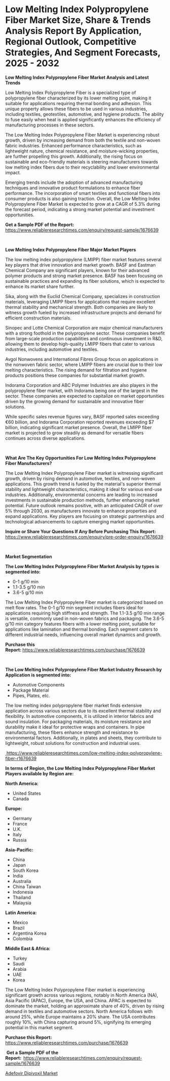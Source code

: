 <p><h1>Low Melting Index Polypropylene Fiber Market Size, Share & Trends Analysis Report By Application, Regional Outlook, Competitive Strategies, And Segment Forecasts, 2025 - 2032</h1></p><p><strong>Low Melting Index Polypropylene Fiber Market Analysis and Latest Trends</strong></p>
<p><p>Low Melting Index Polypropylene Fiber is a specialized type of polypropylene fiber characterized by its lower melting point, making it suitable for applications requiring thermal bonding and adhesion. This unique property allows these fibers to be used in various industries, including textiles, geotextiles, automotive, and hygiene products. The ability to fuse easily when heat is applied significantly enhances the efficiency of manufacturing processes in these sectors.</p><p>The Low Melting Index Polypropylene Fiber Market is experiencing robust growth, driven by increasing demand from both the textile and non-woven fabric industries. Enhanced performance characteristics, such as lightweight nature, chemical resistance, and moisture-wicking properties, are further propelling this growth. Additionally, the rising focus on sustainable and eco-friendly materials is steering manufacturers towards low melting index fibers due to their recyclability and lower environmental impact.</p><p>Emerging trends include the adoption of advanced manufacturing techniques and innovative product formulations to enhance fiber performance. The incorporation of smart textiles and functional fibers into consumer products is also gaining traction. Overall, the Low Melting Index Polypropylene Fiber Market is expected to grow at a CAGR of 5.3% during the forecast period, indicating a strong market potential and investment opportunities.</p></p>
<p><strong>Get a Sample PDF of the Report:&nbsp;</strong> <a href="https://www.reliableresearchtimes.com/enquiry/request-sample/1676639?utm_campaign=2210&utm_medium=2&utm_source=Github&utm_content=ia&utm_term=24032025&utm_id=low-melting-index-polypropylene-fiber">https://www.reliableresearchtimes.com/enquiry/request-sample/1676639</a></p>
<p>&nbsp;</p>
<p><strong>Low Melting Index Polypropylene Fiber Major Market Players</strong></p>
<p><p>The low melting index polypropylene (LMIPP) fiber market features several key players that drive innovation and market growth. BASF and Eastman Chemical Company are significant players, known for their advanced polymer products and strong market presence. BASF has been focusing on sustainable practices and expanding its fiber solutions, which is expected to enhance its market share further.</p><p>Sika, along with the Euclid Chemical Company, specializes in construction materials, leveraging LMIPP fibers for applications that require excellent thermal stability and mechanical strength. Both companies are likely to witness growth fueled by increased infrastructure projects and demand for efficient construction materials.</p><p>Sinopec and Lotte Chemical Corporation are major chemical manufacturers with a strong foothold in the polypropylene sector. These companies benefit from large-scale production capabilities and continuous investment in R&D, allowing them to develop high-quality LMIPP fibers that cater to various industries, including automotive and textiles.</p><p>Avgol Nonwovens and International Fibres Group focus on applications in the nonwoven fabric sector, where LMIPP fibers are crucial due to their low melting characteristics. The rising demand for filtration and hygiene products positions these companies for substantial market growth.</p><p>Indorama Corporation and ABC Polymer Industries are also players in the polypropylene fiber market, with Indorama being one of the largest in the sector. These companies are expected to capitalize on market opportunities driven by the growing demand for sustainable and innovative fiber solutions.</p><p>While specific sales revenue figures vary, BASF reported sales exceeding €60 billion, and Indorama Corporation reported revenues exceeding $7 billion, indicating significant market presence. Overall, the LMIPP fiber market is projected to grow steadily as demand for versatile fibers continues across diverse applications.</p></p>
<p>&nbsp;</p>
<p><strong>What Are The Key Opportunities For Low Melting Index Polypropylene Fiber Manufacturers?</strong></p>
<p><p>The Low Melting Index Polypropylene Fiber market is witnessing significant growth, driven by rising demand in automotive, textiles, and non-woven applications. This growth trend is fueled by the material's superior thermal stability and lightweight characteristics, making it ideal for various end-use industries. Additionally, environmental concerns are leading to increased investments in sustainable production methods, further enhancing market potential. Future outlook remains positive, with an anticipated CAGR of over 5% through 2030, as manufacturers innovate to enhance properties and expand applications. Key players are focusing on strategic partnerships and technological advancements to capture emerging market opportunities.</p></p>
<p><strong>Inquire or Share Your Questions If Any Before Purchasing This Report:</strong> <a href="https://www.reliableresearchtimes.com/enquiry/pre-order-enquiry/1676639?utm_campaign=2210&utm_medium=2&utm_source=Github&utm_content=ia&utm_term=24032025&utm_id=low-melting-index-polypropylene-fiber">https://www.reliableresearchtimes.com/enquiry/pre-order-enquiry/1676639</a></p>
<p>&nbsp;</p>
<p><strong>Market Segmentation</strong></p>
<p><strong>The Low Melting Index Polypropylene Fiber Market Analysis by types is segmented into:</strong></p>
<p><ul><li>0-1 g/10 min</li><li>1.1-3.5 g/10 min</li><li>3.6-5 g/10 min</li></ul></p>
<p><p>The Low Melting Index Polypropylene Fiber market is categorized based on melt flow rates. The 0-1 g/10 min segment includes fibers ideal for applications requiring high stiffness and strength. The 1.1-3.5 g/10 min range is versatile, commonly used in non-woven fabrics and packaging. The 3.6-5 g/10 min category features fibers with a lower melting point, suitable for applications like lamination and thermal bonding. Each segment caters to different industrial needs, influencing overall market dynamics and growth.</p></p>
<p><strong>Purchase this Report:&nbsp;</strong><a href="https://www.reliableresearchtimes.com/purchase/1676639?utm_campaign=2210&utm_medium=2&utm_source=Github&utm_content=ia&utm_term=24032025&utm_id=low-melting-index-polypropylene-fiber">https://www.reliableresearchtimes.com/purchase/1676639</a></p>
<p>&nbsp;</p>
<p><strong>The Low Melting Index Polypropylene Fiber Market Industry Research by Application is segmented into:</strong></p>
<p><ul><li>Automotive Components</li><li>Package Material</li><li>Pipes, Plates, etc.</li></ul></p>
<p><p>The low melting index polypropylene fiber market finds extensive application across various sectors due to its excellent thermal stability and flexibility. In automotive components, it is utilized in interior fabrics and sound insulation. For packaging materials, its moisture resistance and durability make it ideal for protective wraps and containers. In pipe manufacturing, these fibers enhance strength and resistance to environmental factors. Additionally, in plates and sheets, they contribute to lightweight, robust solutions for construction and industrial uses.</p></p>
<p><a href="https://www.reliableresearchtimes.com/low-melting-index-polypropylene-fiber-r1676639?utm_campaign=2210&utm_medium=2&utm_source=Github&utm_content=ia&utm_term=24032025&utm_id=low-melting-index-polypropylene-fiber">&nbsp;https://www.reliableresearchtimes.com/low-melting-index-polypropylene-fiber-r1676639</a></p>
<p><strong>In terms of Region, the Low Melting Index Polypropylene Fiber Market Players available by Region are:</strong></p>
<p>
    <p> <strong> North America: </strong>
        <ul>
            <li>United States</li>
            <li>Canada</li>
        </ul>
        </p> 
    <p> <strong> Europe: </strong>
        <ul>
            <li>Germany</li>
            <li>France</li>
            <li>U.K.</li>
            <li>Italy</li>
            <li>Russia</li>
        </ul>
        </p> 
    <p> <strong> Asia-Pacific: </strong>
        <ul>
            <li>China</li>
            <li>Japan</li>
            <li>South Korea</li>
            <li>India</li>
            <li>Australia</li>
            <li>China Taiwan</li>
            <li>Indonesia</li>
            <li>Thailand</li>
            <li>Malaysia</li>
        </ul>
        </p> 
    <p> <strong> Latin America: </strong>
        <ul>
            <li>Mexico</li>
            <li>Brazil</li>
            <li>Argentina Korea</li>
            <li>Colombia</li>
        </ul>
        </p> 
    <p> <strong> Middle East & Africa: </strong>
        <ul>
            <li>Turkey</li>
            <li>Saudi</li>
            <li>Arabia</li>
            <li>UAE</li>
            <li>Korea</li>
        </ul>
    </p>
    </p>
<p><p>The Low Melting Index Polypropylene Fiber market is experiencing significant growth across various regions, notably in North America (NA), Asia Pacific (APAC), Europe, the USA, and China. APAC is expected to dominate the market, holding an approximate share of 40%, driven by rising demand in textiles and automotive sectors. North America follows with around 25%, while Europe maintains a 20% share. The USA contributes roughly 10%, with China capturing around 5%, signifying its emerging potential in this market segment.</p></p>
<p><strong>Purchase this Report: </strong><a href="https://www.reliableresearchtimes.com/purchase/1676639?utm_campaign=2210&utm_medium=2&utm_source=Github&utm_content=ia&utm_term=24032025&utm_id=low-melting-index-polypropylene-fiber">https://www.reliableresearchtimes.com/purchase/1676639</a></p>
<p>&nbsp;<strong>Get a Sample PDF of the Report:&nbsp;&nbsp;</strong><a href="https://www.reliableresearchtimes.com/enquiry/request-sample/1676639?utm_campaign=2210&utm_medium=2&utm_source=Github&utm_content=ia&utm_term=24032025&utm_id=low-melting-index-polypropylene-fiber">https://www.reliableresearchtimes.com/enquiry/request-sample/1676639</a></p>
<p><strong></strong></p>
<p><p><a href="https://github.com/NarcisoFerry/Market-Research-Report-List-1/blob/main/adefovir-dipivoxil-market.md?utm_campaign=2210&utm_medium=2&utm_source=Github&utm_content=ia&utm_term=24032025&utm_id=low-melting-index-polypropylene-fiber">Adefovir Dipivoxil Market</a></p></p>